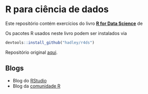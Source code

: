 # R para ciência de dados

Este repositório contém exercícios do livro **[R for Data Science](https://r4ds.had.co.nz/)** de 

Os pacotes R usados neste livro podem ser instalados via
```R
devtools::install_github("hadley/r4ds")
```

Repositório original [aqui](https://github.com/hadley/r4ds).

## Blogs

- Blog do [RStudio](https://blog.rstudio.com/)
- Blog da [comunidade R](https://www.r-bloggers.com/)

